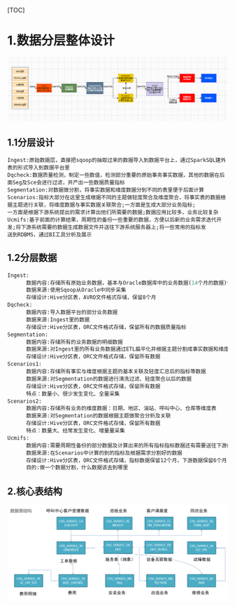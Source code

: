 [TOC]



# 1.数据分层整体设计

![Snipaste_2023-01-02_13-35-44](assets/Snipaste_2023-01-02_13-35-44.png)

## 1.1分层设计

```properties
Ingest:原始数据层，直接把sqoop的抽取过来的数据导入到数据平台上，通过SparkSQL建外表的形式导入到数据平台里
Dqcheck:数据质量检测，制定一些数值，检测部分重要的原始事务事实数据，其他的数据在后面Seg及Sce会进行过滤，并产出一些数据质量指标
Segmentation:对数据做分割，将事实数据和维度数据分到不同的表里便于后面计算
Scenarios:指标大部分在这里生成根据不同的主题做轻度聚合及维度聚合，将事实表的数据根据主题进行关联，将维度数据与事实数据关联聚合;一方面是生成大部分业务指标;             一方面是根据下游系统提出的需求计算出他们所需要的数据;数据应用比较多，业务比较复杂
Ucmifs:基于前面的计算结果，周期性的备份一些重要的数据，方便以后新的业务需求迭代开发;将下游系统需要的数据生成数据文件并送往下游系统服务器上;将一些常用的指标发        送到RDBMS，通过BI工具分析及展示
```

## 1.2分层数据

```mathematica
Ingest:
      数据内容:存储所有原始业务数据，基本与Oracle数据库中的业务数据(14个月的数据)保持一致(通过建外表形式导入数据)
      数据来源:使用Sqoop从Oracle中同步采集
      存储设计:Hive分区表，AVRO文件格式存储，保留8个月
Dqcheck:
      数据内容:导入数据平台的部分业务数据
      数据来源:Ingest里的数据
      存储设计:Hive分区表，ORC文件格式存储，保留所有的数据质量指标
Segmentation:
      数据内容:存储所有的业务数据的明细数据
      数据来源:对Ingest里的所有业务数据通过ETL扁平化并根据主题分割成事实数据和维度数据
      存储设计:Hive分区表，ORC文件格式存储，保留所有数据
Scenarios1:
      数据内容:存储所有事实与维度根据主题的基本关联及轻度汇总后的指标等数据
      数据来源:对Segmentation的数据进行清洗过滤、轻度聚合以后的数据
      存储设计:Hive分区表，ORC文件格式存储，保留所有数据
      特点：数量小、很少发生变化、全量采集
Scenarios2:
      数据内容:存储所有业务的维度数据：日期、地区、油站、呼叫中心、仓库等维度表
      数据来源:对Segmentation的数据根据主题做聚合分析及关联
      存储设计:Hive分区表，ORC文件格式存储，保留所有数据
      特点：数量大、经常发生变化、增量量采集
Ucmifs:
      数据内容:需要周期性备份的部分数据及计算出来的所有指标指标数据还有需要送往下游的数据
      数据来源:在Scenarios中计算的到的指标及根据需求分割好的数据
      存储设计:Hive分区表，ORC文件格式存储，指标数据保留12个月，下游数据保留6个月
      目的:做一个数据分割，什么数据该去到哪里
```

## 2.核心表结构

![image-20210821134859278](assets/image-20210821134859278.png)